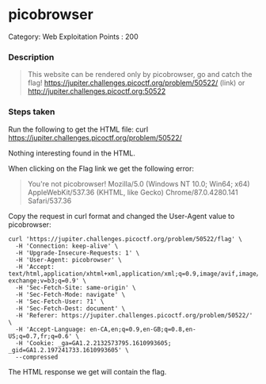 # picobrowser
Category: Web Exploitation
Points  : 200

### Description
> This website can be rendered only by picobrowser, go and catch the flag! https://jupiter.challenges.picoctf.org/problem/50522/ (link) or http://jupiter.challenges.picoctf.org:50522

### Steps taken

Run the following to get the HTML file:
    curl https://jupiter.challenges.picoctf.org/problem/50522/
    
Nothing interesting found in the HTML.

When clicking on the Flag link we get the following error:

>You're not picobrowser! Mozilla/5.0 (Windows NT 10.0; Win64; x64) AppleWebKit/537.36 (KHTML, like Gecko) Chrome/87.0.4280.141 Safari/537.36

Copy the request in curl format and changed the User-Agent value to picobrowser:

    curl 'https://jupiter.challenges.picoctf.org/problem/50522/flag' \
      -H 'Connection: keep-alive' \
      -H 'Upgrade-Insecure-Requests: 1' \
      -H 'User-Agent: picobrowser' \
      -H 'Accept: text/html,application/xhtml+xml,application/xml;q=0.9,image/avif,image/webp,image/apng,*/*;q=0.8,application/signed-exchange;v=b3;q=0.9' \
      -H 'Sec-Fetch-Site: same-origin' \
      -H 'Sec-Fetch-Mode: navigate' \
      -H 'Sec-Fetch-User: ?1' \
      -H 'Sec-Fetch-Dest: document' \
      -H 'Referer: https://jupiter.challenges.picoctf.org/problem/50522/' \
      -H 'Accept-Language: en-CA,en;q=0.9,en-GB;q=0.8,en-US;q=0.7,fr;q=0.6' \
      -H 'Cookie: _ga=GA1.2.2132573795.1610993605; _gid=GA1.2.197241733.1610993605' \
      --compressed
      
The HTML response we get will contain the flag.
